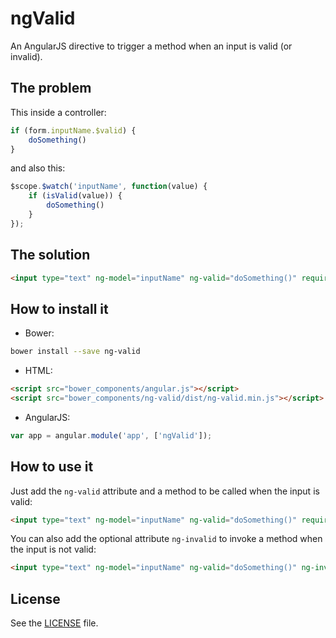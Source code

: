 # ngValid

An AngularJS directive to trigger a method when an input is valid (or invalid).

## The problem

This inside a controller:

```javascript
if (form.inputName.$valid) {
    doSomething()
}
```

and also this:

```javascript
$scope.$watch('inputName', function(value) {
    if (isValid(value)) {
        doSomething()
    }
});
```

## The solution

```html
<input type="text" ng-model="inputName" ng-valid="doSomething()" required>
```

## How to install it

- Bower:

```bash
bower install --save ng-valid
```

- HTML:

```html
<script src="bower_components/angular.js"></script>
<script src="bower_components/ng-valid/dist/ng-valid.min.js"></script>
```

- AngularJS:

```javascript
var app = angular.module('app', ['ngValid']);
```

## How to use it

Just add the ```ng-valid``` attribute and a method to be called when the input is valid:

```html
<input type="text" ng-model="inputName" ng-valid="doSomething()" required>
```

You can also add the optional attribute ```ng-invalid``` to invoke a method when the input is not valid:

```html
<input type="text" ng-model="inputName" ng-valid="doSomething()" ng-invalid="doSomethingElse()" required>
```

## License

See the [LICENSE](https://github.com/matheusml/ng-valid/blob/master/LICENSE) file.

